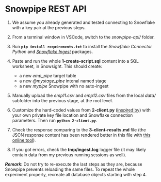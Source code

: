 # Snowpipe REST API

1. We assume you already generated and tested connecting to Snowflake with a key pair at the previous steps.

2. From a terminal window in VSCode, switch to the *snowpipe-api/* folder.

3. Run **`pip install requirements.txt`** to install the *Snowflake Connector Python* and [*Snowflake Ingest*](https://github.com/snowflakedb/snowflake-ingest-python) packages.

4. Paste and run the whole **1-create-script.sql** content into a SQL worksheet, in Snowsight. This should create:
    * a new *emp_pipe* target table
    * a new *@mystage_pipe* intenal named stage
    * a new *mypipe* Snowpipe with no auto-ingest

5. Manually upload the *emp11.csv* and *emp12.csv* files from the local *data/* subfolder into the previous stage, at the root level.

6. Customize the hard-coded values from **2-client.py** ([inspired by](https://docs.snowflake.com/en/user-guide/data-load-snowpipe-rest-load#sample-program-for-the-python-sdk)) with your own private key file location and Snowflake connection parameters. Then run **`python 2-client.py`**.

7. Check the response comparing to the **3-client-results.md** file (the JSON response content has been rendered better in this file with [this online tool](https://jsonformatter.curiousconcept.com/#)).

8. If you got errors, check the **tmp/ingest.log** logger file (it may likely contain data from my previous running sessions as well).

***Remark***: Do not try to re-execute the last steps as they are, because Snowpipe prevents reloading the same files. To repeat the whole experiment properly, recreate all database objects starting with step 4.
